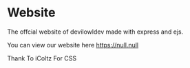 # Website
The offcial website of devilowldev made with express and ejs.

You can view our website here https://null.null

Thank To iColtz For CSS